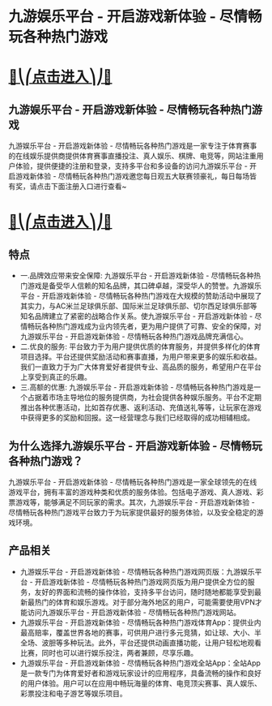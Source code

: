 # 九游娱乐平台 - 开启游戏新体验 - 尽情畅玩各种热门游戏

# [🍉⎝⎛点击进入⎞⎠🍉](https://kkdd668.cn)
## 九游娱乐平台 - 开启游戏新体验 - 尽情畅玩各种热门游戏
九游娱乐平台 - 开启游戏新体验 - 尽情畅玩各种热门游戏是一家专注于体育赛事的在线娱乐提供商提供体育赛事直播投注、真人娱乐、棋牌、电竞等，网站注重用户体验，提供便捷的注册和登录，支持多平台和多设备的访问九游娱乐平台 - 开启游戏新体验 - 尽情畅玩各种热门游戏邀您每日观五大联赛领豪礼，每日每场皆有奖，请点击下面注册入口进行查看~
# [🍉⎝⎛点击进入⎞⎠🍉](https://kkdd668.cn)

## 特点
- 一.品牌效应带来安全保障: 九游娱乐平台 - 开启游戏新体验 - 尽情畅玩各种热门游戏是备受华人信赖的知名品牌，其口碑卓越，深受华人的赞誉。九游娱乐平台 - 开启游戏新体验 - 尽情畅玩各种热门游戏在大规模的赞助活动中展现了其实力，与AC米兰足球俱乐部、国际米兰足球俱乐部、切尔西足球俱乐部等知名品牌建立了紧密的战略合作关系。使九游娱乐平台 - 开启游戏新体验 - 尽情畅玩各种热门游戏成为业内领先者，更为用户提供了可靠、安全的保障，对九游娱乐平台 - 开启游戏新体验 - 尽情畅玩各种热门游戏品牌充满信心。
- 二.优良的服务: 平台致力于为用户提供优质的体育服务，并提供多样化的体育项目选择。平台还提供奖励活动和赛事直播，为用户带来更多的娱乐和收益。我们一直致力于为广大体育爱好者提供专业、高品质的服务，希望用户在平台上享受到真正的乐趣。
- 三.高额的优惠: 九游娱乐平台 - 开启游戏新体验 - 尽情畅玩各种热门游戏是一个占据着市场主导地位的服务提供商，为社会提供各种娱乐服务。平台不定期推出各种优惠活动，比如首存优惠、返利活动、充值送礼等等，让玩家在游戏中获得更多的奖励和回报。这一经营理念与我们已经取得的成功相辅相成。

## 为什么选择九游娱乐平台 - 开启游戏新体验 - 尽情畅玩各种热门游戏？
九游娱乐平台 - 开启游戏新体验 - 尽情畅玩各种热门游戏是一家全球领先的在线游戏平台，拥有丰富的游戏种类和优质的服务体验。包括电子游戏、真人游戏、彩票游戏等，能够满足不同玩家的需求。其次，九游娱乐平台 - 开启游戏新体验 - 尽情畅玩各种热门游戏平台致力于为玩家提供最好的服务体验，以及安全稳定的游戏环境。
## 产品相关
- 九游娱乐平台 - 开启游戏新体验 - 尽情畅玩各种热门游戏网页版：九游娱乐平台 - 开启游戏新体验 - 尽情畅玩各种热门游戏网页版为用户提供全方位的服务，友好的界面和流畅的操作体验，支持多平台访问，随时随地都能享受到最新最热门的体育和娱乐游戏。对于部分海外地区的用户，可能需要使用VPN才能访问九游娱乐平台 - 开启游戏新体验 - 尽情畅玩各种热门游戏网站。
- 九游娱乐平台 - 开启游戏新体验 - 尽情畅玩各种热门游戏体育App：提供业内最高赔率，覆盖世界各地的赛事，可供用户进行多元竞猜，如让球、大小、半全场、波胆等多种玩法。此外，平台还提供动画直播功能，让用户轻松地观看比赛，同时也可以进行娱乐投注，两者兼顾，尽享乐趣。
- 九游娱乐平台 - 开启游戏新体验 - 尽情畅玩各种热门游戏全站App：全站App是一款专门为体育爱好者和游戏玩家设计的应用程序，具备流畅的操作和良好的用户体验。用户可以在应用中畅玩海量的体育、电竞顶尖赛事、真人娱乐、彩票投注和电子游艺等娱乐项目。
